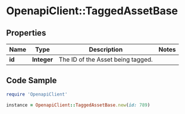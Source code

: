 # OpenapiClient::TaggedAssetBase

## Properties
Name | Type | Description | Notes
------------ | ------------- | ------------- | -------------
**id** | **Integer** | The ID of the Asset being tagged. | 

## Code Sample

```ruby
require 'OpenapiClient'

instance = OpenapiClient::TaggedAssetBase.new(id: 789)
```


